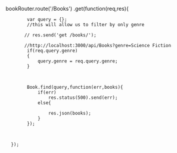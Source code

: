 
bookRouter.route('/Books')
    .get(function(req,res){

            var query = {};
            //this will allow us to filter by only genre

           // res.send('get /books/');

           //http://localhost:3000/api/Books?genre=Science Fiction
            if(req.query.genre)
            {
                query.genre = req.query.genre;
            }

            
           
            Book.find(query,function(err,books){
                if(err)
                    res.status(500).send(err);
                else{
                    
                    res.json(books);
                }
            });
          
            

      });

